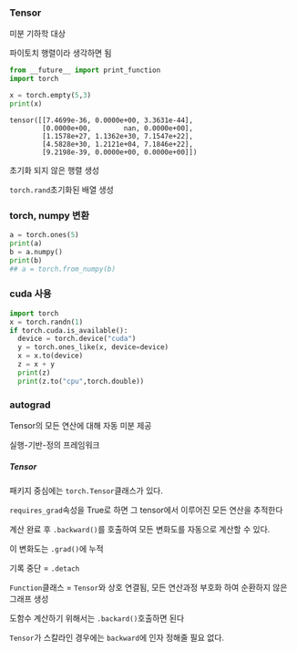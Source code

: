 ### Tensor

미분 기하학 대상

파이토치 행렬이라 생각하면 됨

```python
from __future__ import print_function
import torch

x = torch.empty(5,3)
print(x)
```

```
tensor([[7.4699e-36, 0.0000e+00, 3.3631e-44],
        [0.0000e+00,        nan, 0.0000e+00],
        [1.1578e+27, 1.1362e+30, 7.1547e+22],
        [4.5828e+30, 1.2121e+04, 7.1846e+22],
        [9.2198e-39, 0.0000e+00, 0.0000e+00]])
```

초기화 되지 않은 행렬 생성

`torch.rand`초기화된 배열 생성

### torch, numpy 변환

```python
a = torch.ones(5)
print(a)
b = a.numpy()
print(b)
## a = torch.from_numpy(b)
```

### cuda 사용

```python
import torch
x = torch.randn(1)
if torch.cuda.is_available():
  device = torch.device("cuda")
  y = torch.ones_like(x, device=device)
  x = x.to(device)
  z = x + y
  print(z)
  print(z.to("cpu",torch.double))
```

### autograd

Tensor의 모든 연산에 대해 자동 미분 제공

실행-기반-정의 프레임워크

##### Tensor

패키지 중심에는 `torch.Tensor`클래스가 있다. 

`requires_grad`속성을 True로 하면 그 tensor에서 이루어진 모든 연산을 추적한다

계산 완료 후 `.backward()`를 호출하여 모든 변화도를 자동으로 계산할 수 있다.

이 변화도는 `.grad()`에 누적

기록 중단  = `.detach`

`Function`클래스 = `Tensor`와 상호 연결됨, 모든 연산과정 부호화 하여 순환하지 않은 그래프 생성

도함수 계산하기 위해서는 `.backard()`호출하면 된다

`Tensor`가 스칼라인 경우에는 `backward`에 인자 정해줄 필요 없다.

